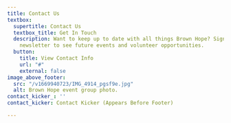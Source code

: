 ```yaml
---
title: Contact Us
textbox:
  supertitle: Contact Us
  textbox_title: Get In Touch
  description: Want to keep up to date with all things Brown Hope? Sign up for our
    newsletter to see future events and volunteer opportunities.
  button:
    title: View Contact Info
    url: "#"
    external: false
image_above_footer:
  src: "/v1669940723/IMG_4914_pgsf9e.jpg"
  alt: Brown Hope event group photo.
contact_kicker_: ''
contact_kicker: Contact Kicker (Appears Before Footer)

---
```

